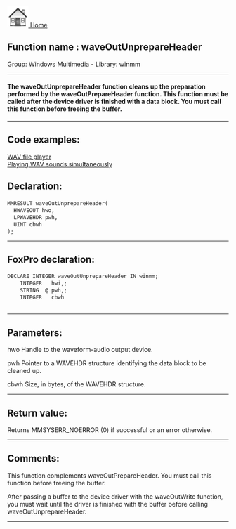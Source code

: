 [<img src="../../images/home.png"> Home ](https://github.com/VFPX/Win32API)  

## Function name : waveOutUnprepareHeader
Group: Windows Multimedia - Library: winmm    
***  


#### The waveOutUnprepareHeader function cleans up the preparation performed by the waveOutPrepareHeader function. This function must be called after the device driver is finished with a data block. You must call this function before freeing the buffer.
***  


## Code examples:
[WAV file player](../../samples/sample_417.md)  
[Playing WAV sounds simultaneously](../../samples/sample_523.md)  

## Declaration:
```foxpro  
MMRESULT waveOutUnprepareHeader(
  HWAVEOUT hwo,
  LPWAVEHDR pwh,
  UINT cbwh
);  
```  
***  


## FoxPro declaration:
```foxpro  
DECLARE INTEGER waveOutUnprepareHeader IN winmm;
	INTEGER   hwi,;
	STRING  @ pwh,;
	INTEGER   cbwh
  
```  
***  


## Parameters:
hwo 
Handle to the waveform-audio output device. 

pwh 
Pointer to a WAVEHDR structure identifying the data block to be cleaned up. 

cbwh 
Size, in bytes, of the WAVEHDR structure.  
***  


## Return value:
Returns MMSYSERR_NOERROR (0) if successful or an error otherwise.  
***  


## Comments:
This function complements waveOutPrepareHeader. You must call this function before freeing the buffer.   
  
After passing a buffer to the device driver with the waveOutWrite function, you must wait until the driver is finished with the buffer before calling waveOutUnprepareHeader.  
  
***  

